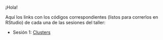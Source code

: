 ¡Hola!

Aquí los links con los códigos correspondientes (listos para correrlos en RStudio) de cada una de las sesiones del taller:

* Sesión 1: <a href="https://rawgit.com/salazarcasoperu/EstadisticaCFSociales/master/CLUSTER.html" target="_blank">Clusters</a>
